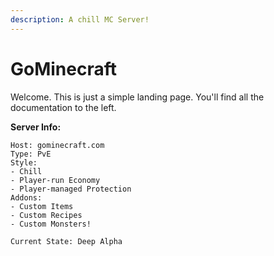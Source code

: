 ```yaml
---
description: A chill MC Server!
---
```


# GoMinecraft

Welcome. This is just a simple landing page. You'll find all the documentation to the left.

**Server Info:**

```text
Host: gominecraft.com
Type: PvE
Style:
- Chill
- Player-run Economy
- Player-managed Protection
Addons:
- Custom Items
- Custom Recipes
- Custom Monsters!

Current State: Deep Alpha
```

